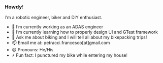 ### Howdy!
I'm a robotic engineer, biker and DIY enthusiast. 

- 🔭 I’m currently working as an ADAS engineer
- 🌱 I’m currently learning how to properly design UI and GTest framework
- 💬 Ask me about biking and I will tell all about my bikepacking trips!
- 📫 Email me at: petracci.francesco[at]gmail.com
- 😄 Pronouns: He/His
- ⚡ Fun fact: I punctured my bike while entering my house!
